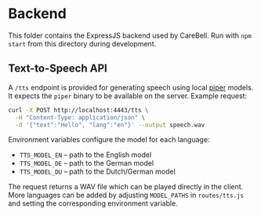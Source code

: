 # Backend

This folder contains the ExpressJS backend used by CareBell. Run with `npm start` from this directory during development.

## Text-to-Speech API

A `/tts` endpoint is provided for generating speech using local [piper](https://github.com/rhasspy/piper) models. It expects the `piper` binary to be available on the server. Example request:

```bash
curl -X POST http://localhost:4443/tts \
  -H "Content-Type: application/json" \
  -d '{"text":"Hello", "lang":"en"}' --output speech.wav
```

Environment variables configure the model for each language:

- `TTS_MODEL_EN` – path to the English model
- `TTS_MODEL_DE` – path to the German model
- `TTS_MODEL_DU` – path to the Dutch/German model

The request returns a WAV file which can be played directly in the client. More languages can be added by adjusting `MODEL_PATHS` in `routes/tts.js` and setting the corresponding environment variable.
